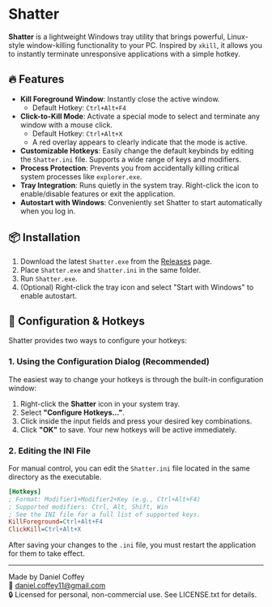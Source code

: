 # Shatter

**Shatter** is a lightweight Windows tray utility that brings powerful, Linux-style window-killing functionality to your PC. Inspired by `xkill`, it allows you to instantly terminate unresponsive applications with a simple hotkey.

## 🔥 Features

- **Kill Foreground Window**: Instantly close the active window.
  - Default Hotkey: `Ctrl+Alt+F4`
- **Click-to-Kill Mode**: Activate a special mode to select and terminate any window with a mouse click.
  - Default Hotkey: `Ctrl+Alt+X`
  - A red overlay appears to clearly indicate that the mode is active.
- **Customizable Hotkeys**: Easily change the default keybinds by editing the `Shatter.ini` file. Supports a wide range of keys and modifiers.
- **Process Protection**: Prevents you from accidentally killing critical system processes like `explorer.exe`.
- **Tray Integration**: Runs quietly in the system tray. Right-click the icon to enable/disable features or exit the application.
- **Autostart with Windows**: Conveniently set Shatter to start automatically when you log in.

## 📦 Installation

1.  Download the latest `Shatter.exe` from the [Releases](https://github.com/dcoffey1/Shatter/releases) page.
2.  Place `Shatter.exe` and `Shatter.ini` in the same folder.
3.  Run `Shatter.exe`.
4.  (Optional) Right-click the tray icon and select "Start with Windows" to enable autostart.

## 🔧 Configuration & Hotkeys

Shatter provides two ways to configure your hotkeys:

### 1. Using the Configuration Dialog (Recommended)

The easiest way to change your hotkeys is through the built-in configuration window:

1.  Right-click the **Shatter** icon in your system tray.
2.  Select **"Configure Hotkeys..."**.
3.  Click inside the input fields and press your desired key combinations.
4.  Click **"OK"** to save. Your new hotkeys will be active immediately.

### 2. Editing the INI File

For manual control, you can edit the `Shatter.ini` file located in the same directory as the executable.

```ini
[Hotkeys]
; Format: Modifier1+Modifier2+Key (e.g., Ctrl+Alt+F4)
; Supported modifiers: Ctrl, Alt, Shift, Win
; See the INI file for a full list of supported keys.
KillForeground=Ctrl+Alt+F4
ClickKill=Ctrl+Alt+X
```

After saving your changes to the `.ini` file, you must restart the application for them to take effect.

---

Made by Daniel Coffey  
📧 daniel.coffey11@gmail.com  
🔒 Licensed for personal, non-commercial use. See LICENSE.txt for details.
